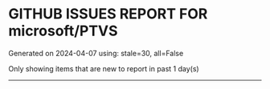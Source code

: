 
# GITHUB ISSUES REPORT FOR microsoft/PTVS


Generated on 2024-04-07 using: stale=30, all=False


Only showing items that are new to report in past 1 day(s)


---
